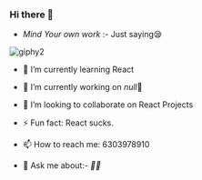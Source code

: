 ### Hi there 👋
<p align="center">

- *Mind Your own work* :- Just saying😪

![giphy2](https://user-images.githubusercontent.com/42185028/97041602-596fc000-158d-11eb-8566-7007d5f28d8d.gif)

- 🌱 I’m currently learning React

- 🔭 I’m currently working on *null*🥱

- 👯 I’m looking to collaborate on React Projects

- ⚡ Fun fact: React sucks.

- 📫 How to reach me: 6303978910

- 💬 Ask me about:- *🤷‍♂️*

</p>
<!--
**sk-ismail/sk-ismail** is a ✨ _special_ ✨ repository because its `README.md` (this file) appears on your GitHub profile.

Here are some ideas to get you started:




- 🤔 I’m looking for help with ...


- 😄 Pronouns: ...

-->
